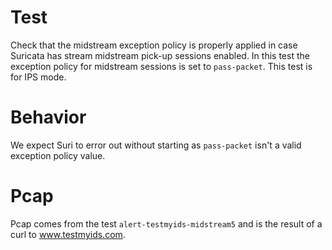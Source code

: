# Test

Check that the midstream exception policy is properly applied in case Suricata
has stream midstream pick-up sessions enabled. In this test the exception policy
for midstream sessions is set to ``pass-packet``. This test is for IPS mode.

# Behavior

We expect Suri to error out without starting as ``pass-packet`` isn't a valid
exception policy value.


# Pcap

Pcap comes from the test ``alert-testmyids-midstream5`` and is the result of a
curl to www.testmyids.com.
